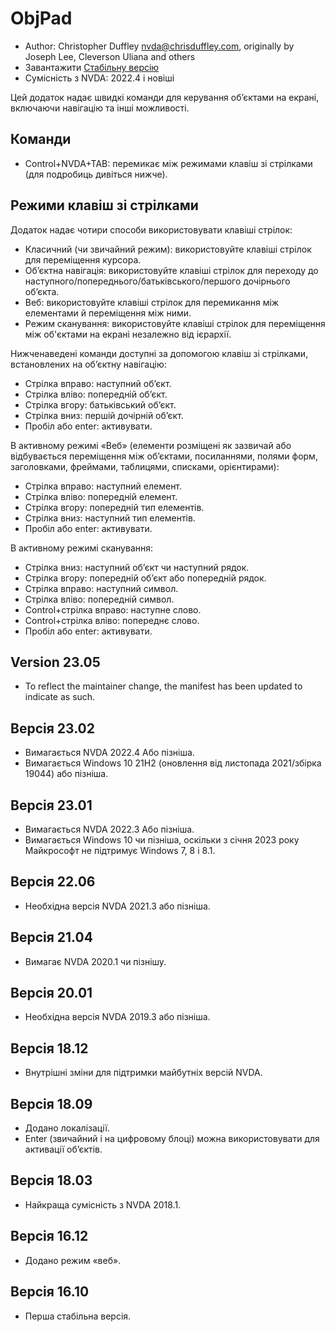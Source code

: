 # ObjPad #

* Author: Christopher Duffley <nvda@chrisduffley.com>, originally by Joseph
  Lee, Cleverson Uliana and others
* Завантажити [Стабільну версію][1]
* Сумісність з NVDA: 2022.4 і новіші

Цей додаток надає швидкі команди для керування об’єктами на екрані,
включаючи навігацію та інші можливості.

## Команди

* Control+NVDA+TAB: перемикає між режимами клавіш зі стрілками (для
  подробиць дивіться нижче).

## Режими клавіш зі стрілками

Додаток надає чотири способи використовувати клавіші стрілок:

* Класичний (чи звичайний режим): використовуйте клавіші стрілок для
  переміщення курсора.
* Об’єктна навігація: використовуйте клавіші стрілок для переходу до
  наступного/попереднього/батьківського/першого дочірнього об’єкта.
* Веб: використовуйте клавіші стрілок для перемикання між елементами й
  переміщення між ними.
* Режим сканування: використовуйте клавіші стрілок для переміщення між
  об'єктами на екрані незалежно від ієрархії.

Нижченаведені команди доступні за допомогою клавіш зі стрілками,
встановлених на об’єктну навігацію:

* Стрілка вправо: наступний об’єкт.
* Стрілка вліво: попередній об’єкт.
* Стрілка вгору: батьківський об’єкт.
* Стрілка вниз: першій дочірній об’єкт.
* Пробіл або enter: активувати.

В активному режимі «Веб» (елементи розміщені як зазвичай або відбувається
переміщення між об’єктами, посиланнями, полями форм, заголовками, фреймами,
таблицями, списками, орієнтирами):

* Стрілка вправо: наступний елемент.
* Стрілка вліво: попередній елемент.
* Стрілка вгору: попередній тип елементів.
* Стрілка вниз: наступний тип елементів.
* Пробіл або enter: активувати.

В активному режимі сканування:

* Стрілка вниз: наступний об’єкт чи наступний рядок.
* Стрілка вгору: попередній об’єкт або попередній рядок.
* Стрілка вправо: наступний символ.
* Стрілка вліво: попередній символ.
* Control+стрілка вправо: наступне слово.
* Control+стрілка вліво: попереднє слово.
* Пробіл або enter: активувати.

## Version 23.05

* To reflect the maintainer change, the manifest has been updated to
  indicate as such.

## Версія 23.02

* Вимагається NVDA 2022.4 Або пізніша.
* Вимагається Windows 10 21H2 (оновлення від листопада 2021/збірка 19044)
  або пізніша.

## Версія 23.01

* Вимагається NVDA 2022.3 Або пізніша.
* Вимагається Windows 10 чи пізніша, оскільки з січня 2023 року Майкрософт
  не підтримує Windows 7, 8 і 8.1.

## Версія 22.06

* Необхідна версія NVDA 2021.3 або пізніша.

## Версія 21.04

* Вимагає NVDA 2020.1 чи пізнішу.

## Версія 20.01

* Необхідна версія NVDA 2019.3 або пізніша.

## Версія 18.12

* Внутрішні зміни для підтримки майбутніх версій NVDA.

## Версія 18.09

* Додано локалізації.
* Enter (звичайний і на цифровому блоці) можна використовувати для активації
  об’єктів.

## Версія 18.03

* Найкраща сумісність з NVDA 2018.1.

## Версія 16.12

* Додано режим «веб».

## Версія 16.10

* Перша стабільна версія.

[1]: https://www.nvaccess.org/addonStore/legacy?file=objPad
